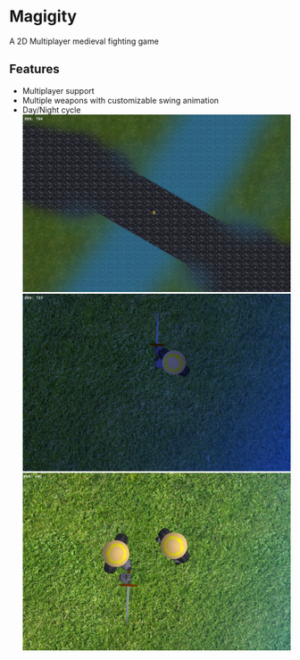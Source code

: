 # Magigity  
A 2D Multiplayer medieval fighting game  
## Features
- Multiplayer support
- Multiple weapons with customizable swing animation
- Day/Night cycle
![](Pictures/Terrain.png?raw=true)  
![](Pictures/Entity.png?raw=true)  
![](Pictures/Fight.png?raw=true)  

